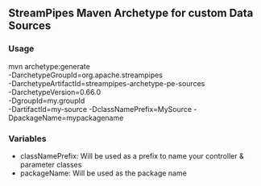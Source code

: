 <!--
  ~ Licensed to the Apache Software Foundation (ASF) under one or more
  ~ contributor license agreements.  See the NOTICE file distributed with
  ~ this work for additional information regarding copyright ownership.
  ~ The ASF licenses this file to You under the Apache License, Version 2.0
  ~ (the "License"); you may not use this file except in compliance with
  ~ the License.  You may obtain a copy of the License at
  ~
  ~    http://www.apache.org/licenses/LICENSE-2.0
  ~
  ~ Unless required by applicable law or agreed to in writing, software
  ~ distributed under the License is distributed on an "AS IS" BASIS,
  ~ WITHOUT WARRANTIES OR CONDITIONS OF ANY KIND, either express or implied.
  ~ See the License for the specific language governing permissions and
  ~ limitations under the License.
  ~
  -->

## StreamPipes Maven Archetype for custom Data Sources

### Usage

mvn archetype:generate                                  \
			-DarchetypeGroupId=org.apache.streampipes                \
			-DarchetypeArtifactId=streampipes-archetype-pe-sources         \
			-DarchetypeVersion=0.66.0                \
			-DgroupId=my.groupId \
			-DartifactId=my-source
			-DclassNamePrefix=MySource
			-DpackageName=mypackagename
			
### Variables

* classNamePrefix: Will be used as a prefix to name your controller & parameter classes
* packageName: Will be used as the package name

